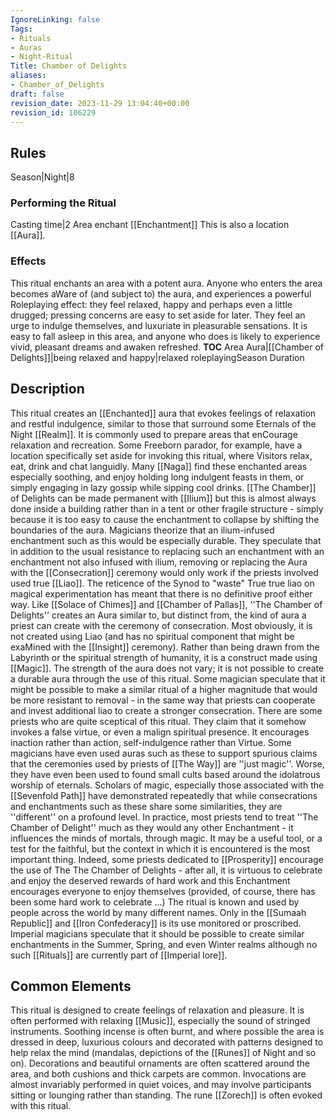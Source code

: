 ```yaml
---
IgnoreLinking: false
Tags:
- Rituals
- Auras
- Night-Ritual
Title: Chamber of Delights
aliases:
- Chamber_of_Delights
draft: false
revision_date: 2023-11-29 13:04:40+00:00
revision_id: 106229
---
```


## Rules
Season|Night|8
### Performing the Ritual
Casting time|2 Area enchant
[[Enchantment]] This is also a location [[Aura]].
### Effects
This ritual enchants an area with a potent aura. Anyone who enters the area becomes aWare of (and subject to) the aura, and experiences a powerful Roleplaying effect: they feel relaxed, happy and perhaps even a little drugged; pressing concerns are easy to set aside for later. They feel an urge to indulge themselves, and luxuriate in pleasurable sensations. It is easy to fall asleep in this area, and anyone who does is likely to experience vivid, pleasant dreams and awaken refreshed. 
__TOC__
Area Aura|[[Chamber of Delights]]|being relaxed and happy|relaxed roleplayingSeason Duration
## Description
This ritual creates an [[Enchanted]] aura that evokes feelings of relaxation and restful indulgence, similar to those that surround some Eternals of the Night [[Realm]]. It is commonly used to prepare areas that enCourage relaxation and recreation. Some Freeborn parador, for example, have a location specifically set aside for invoking this ritual, where Visitors relax, eat, drink and chat languidly. Many [[Naga]] find these enchanted areas especially soothing, and enjoy holding long indulgent feasts in them, or simply engaging in lazy gossip while sipping cool drinks.
[[The Chamber]] of Delights can be made permanent with [[Ilium]] but this is almost always done inside a building rather than in a tent or other fragile structure - simply because it is too easy to cause the enchantment to collapse by shifting the boundaries of the aura. Magicians theorize that an ilium-infused enchantment such as this would be especially durable. They speculate that in addition to the usual resistance to replacing such an enchantment with an enchantment not also infused with ilium, removing or replacing the Aura with the [[Consecration]] ceremony would only work if the priests involved used true [[Liao]]. The reticence of the Synod to "waste" True true liao on magical experimentation has meant that there is no definitive proof either way.
Like [[Solace of Chimes]] and [[Chamber of Pallas]], ''The Chamber of Delights'' creates an Aura similar to, but distinct from, the kind of aura a priest can create with the ceremony of consecration. Most obviously, it is not created using Liao (and has no spiritual component that might be exaMined with the [[Insight]] ceremony). Rather than being drawn from the Labyrinth or the spiritual strength of humanity, it is a construct made using [[Magic]]. The strength of the aura does not vary; it is not possible to create a durable aura through the use of this ritual. Some magician speculate that it might be possible to make a similar ritual of a higher magnitude that would be more resistant to removal - in the same way that priests can cooperate and invest additional liao to create a stronger consecration.
There are some priests who are quite sceptical of this ritual. They claim that it somehow invokes a false virtue, or even a malign spiritual presence. It encourages inaction rather than action, self-indulgence rather than Virtue. Some magicians have even used auras such as these to support spurious claims that the ceremonies used by priests of [[The Way]] are ''just magic''. Worse, they have even been used to found small cults based around the idolatrous worship of eternals. Scholars of magic, especially those associated with the [[Sevenfold Path]] have demonstrated repeatedly that while consecrations and enchantments such as these share some similarities, they are ''different'' on a profound level. In practice, most priests tend to treat ''The Chamber of Delight'' much as they would any other Enchantment - it influences the minds of mortals, through magic. It may be a useful tool, or a test for the faithful, but the context in which it is encountered is the most important thing. Indeed, some priests dedicated to [[Prosperity]] encourage the use of The The Chamber of Delights - after all, it is virtuous to celebrate and enjoy the deserved rewards of hard work and this Enchantment encourages everyone to enjoy themselves (provided, of course, there has been some hard work to celebrate ...)
The ritual is known and used by people across the world by many different names. Only in the [[Sumaah Republic]] and [[Iron Confederacy]] is its use monitored or proscribed. Imperial magicians speculate that it should be possible to create similar enchantments in the Summer, Spring, and even Winter realms although no such [[Rituals]] are currently part of [[Imperial lore]].
## Common Elements
This ritual is designed to create feelings of relaxation and pleasure. It is often performed with relaxing [[Music]], especially the sound of stringed instruments. Soothing incense is often burnt, and where possible the area is dressed in deep, luxurious colours and decorated with patterns designed to help relax the mind (mandalas, depictions of the [[Runes]] of Night and so on). Decorations and beautiful ornaments are often scattered around the area, and both cushions and thick carpets are common.  Invocations are almost invariably performed in quiet voices, and may involve participants sitting or lounging rather than standing.
The rune [[Zorech]] is often evoked with this ritual.